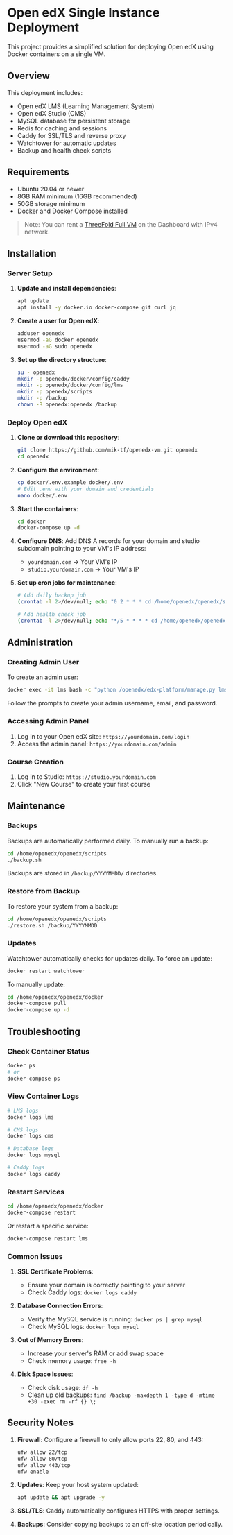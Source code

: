 # Open edX Single Instance Deployment

This project provides a simplified solution for deploying Open edX using Docker containers on a single VM.

## Overview

This deployment includes:
- Open edX LMS (Learning Management System)
- Open edX Studio (CMS)
- MySQL database for persistent storage
- Redis for caching and sessions
- Caddy for SSL/TLS and reverse proxy
- Watchtower for automatic updates
- Backup and health check scripts

## Requirements

- Ubuntu 20.04 or newer
- 8GB RAM minimum (16GB recommended)
- 50GB storage minimum
- Docker and Docker Compose installed

> Note: You can rent a [ThreeFold Full VM](https://manual.grid.tf/documentation/dashboard/solutions/fullVm.html) on the Dashboard with IPv4 network.

## Installation

### Server Setup

1. **Update and install dependencies**:
   ```bash
   apt update
   apt install -y docker.io docker-compose git curl jq
   ```

2. **Create a user for Open edX**:
   ```bash
   adduser openedx
   usermod -aG docker openedx
   usermod -aG sudo openedx
   ```

3. **Set up the directory structure**:
   ```bash
   su - openedx
   mkdir -p openedx/docker/config/caddy
   mkdir -p openedx/docker/config/lms
   mkdir -p openedx/scripts
   mkdir -p /backup
   chown -R openedx:openedx /backup
   ```

### Deploy Open edX

1. **Clone or download this repository**:
   ```bash
   git clone https://github.com/mik-tf/openedx-vm.git openedx
   cd openedx
   ```

2. **Configure the environment**:
   ```bash
   cp docker/.env.example docker/.env
   # Edit .env with your domain and credentials
   nano docker/.env
   ```

3. **Start the containers**:
   ```bash
   cd docker
   docker-compose up -d
   ```

4. **Configure DNS**:
   Add DNS A records for your domain and studio subdomain pointing to your VM's IP address:
   - `yourdomain.com` → Your VM's IP
   - `studio.yourdomain.com` → Your VM's IP

5. **Set up cron jobs for maintenance**:
   ```bash
   # Add daily backup job
   (crontab -l 2>/dev/null; echo "0 2 * * * cd /home/openedx/openedx/scripts && ./backup.sh") | crontab -

   # Add health check job
   (crontab -l 2>/dev/null; echo "*/5 * * * * cd /home/openedx/openedx/scripts && ./health-check.sh") | crontab -
   ```

## Administration

### Creating Admin User

To create an admin user:

```bash
docker exec -it lms bash -c "python /openedx/edx-platform/manage.py lms --settings=tutor.production createsuperuser"
```

Follow the prompts to create your admin username, email, and password.

### Accessing Admin Panel

1. Log in to your Open edX site: `https://yourdomain.com/login`
2. Access the admin panel: `https://yourdomain.com/admin`

### Course Creation

1. Log in to Studio: `https://studio.yourdomain.com`
2. Click "New Course" to create your first course

## Maintenance

### Backups

Backups are automatically performed daily. To manually run a backup:

```bash
cd /home/openedx/openedx/scripts
./backup.sh
```

Backups are stored in `/backup/YYYYMMDD/` directories.

### Restore from Backup

To restore your system from a backup:

```bash
cd /home/openedx/openedx/scripts
./restore.sh /backup/YYYYMMDD
```

### Updates

Watchtower automatically checks for updates daily. To force an update:

```bash
docker restart watchtower
```

To manually update:

```bash
cd /home/openedx/openedx/docker
docker-compose pull
docker-compose up -d
```

## Troubleshooting

### Check Container Status

```bash
docker ps
# or
docker-compose ps
```

### View Container Logs

```bash
# LMS logs
docker logs lms

# CMS logs
docker logs cms

# Database logs
docker logs mysql

# Caddy logs
docker logs caddy
```

### Restart Services

```bash
cd /home/openedx/openedx/docker
docker-compose restart
```

Or restart a specific service:

```bash
docker-compose restart lms
```

### Common Issues

1. **SSL Certificate Problems**:
   - Ensure your domain is correctly pointing to your server
   - Check Caddy logs: `docker logs caddy`

2. **Database Connection Errors**:
   - Verify the MySQL service is running: `docker ps | grep mysql`
   - Check MySQL logs: `docker logs mysql`

3. **Out of Memory Errors**:
   - Increase your server's RAM or add swap space
   - Check memory usage: `free -h`

4. **Disk Space Issues**:
   - Check disk usage: `df -h`
   - Clean up old backups: `find /backup -maxdepth 1 -type d -mtime +30 -exec rm -rf {} \;`

## Security Notes

1. **Firewall**: Configure a firewall to only allow ports 22, 80, and 443:
   ```bash
   ufw allow 22/tcp
   ufw allow 80/tcp
   ufw allow 443/tcp
   ufw enable
   ```

2. **Updates**: Keep your host system updated:
   ```bash
   apt update && apt upgrade -y
   ```

3. **SSL/TLS**: Caddy automatically configures HTTPS with proper settings.

4. **Backups**: Consider copying backups to an off-site location periodically.
